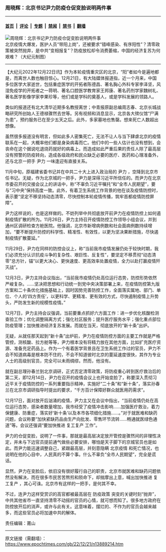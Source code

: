 ### 周晓辉：北京书记尹力防疫仓促变脸说明两件事

---

#### [首页](../../../..?n13889214) &nbsp;|&nbsp; [评论](../../../../../epoch-comment?n13889214) &nbsp;|&nbsp; [专题](../../../../../epoch-special?n13889214) &nbsp;|&nbsp; [禁闻](../../../../../epoch-news?n13889214) &nbsp;|&nbsp; [禁书](../../../../../books?n13889214) &nbsp;|&nbsp; [翻墙](https://github.com/gfw-breaker/nogfw/blob/master/README.md?n13889214)


<div><img alt="周晓辉：北京书记尹力防疫仓促变脸说明两件事" class="attachment-djy_600_400 size-djy_600_400 wp-post-image" src="https://i.epochtimes.com/assets/uploads/2022/12/id13886410-1216_1200x8001-600x400.jpg"/>
<div class="caption">
 北京疫情大爆发，医护人员“带阳上岗”，还被要求“错峰感染、有序阳性”？清零政策被突然抛弃，是中共“变相报复”？防疫放松却令消费萎缩，中国的经济复苏为何艰难？（大纪元制图）
</div></div><hr/><div class="post_content" id="artbody" itemprop="articleBody">
 <!-- article content begin -->
 <p>
  【大纪元2022年12月22日讯】作为本轮疫情重灾区的北京，“阳”者如今是遍地都是，而离世人数也触目惊心。12月21日，有大陆媒体报道指，近一个月来，中国多位医学大家逝世，包括重症医学的开拓者陈德昌、著名胸心外科专家李泽坚，风湿免疫学的开拓者之一蒋明、著名口腔医学教育家王邦康、著名药剂学家魏树礼、著名医学影像学家李果珍等，他们或是学科的奠基人，或是学科发展的领路人。
 </p>
 <p>
  类似的报道还有北大清华近期多名教授离世；中青报原副总编周志春、北京长城战略研究所创始人王德禄骤然去世等。另有视频和消息显示，北京各大殡仪馆“尸满为患”，预约服务已在至少五天之后。此外，多家墓地也售罄。想来死亡人数超出想像。
 </p>
 <p>
  虽然很多报道没有明言，但如此多人密集死亡，无法不让人与当下肆虐北京的疫情联系在一起，大概率他们都是身染病毒而亡。他们中的一些人估计也没有想到，会丧命在这个据说吃退烧药就好的病毒上。而造成如此严重后果的责任人除了最高层没有预警的防疫转向，造成各级政府和民众缺乏必要的医疗、医药和心理准备外，还与北京一把手
  <ok href="https://www.epochtimes.com/gb/tag/%E5%B0%B9%E5%8A%9B.html">
   尹力
  </ok>
  一味逢迎有直接关系。
 </p>
 <p>
  11月中旬，原福建省委书记并在中共二十大上进入政治局的
  <ok href="https://www.epochtimes.com/gb/tag/%E5%B0%B9%E5%8A%9B.html">
   尹力
  </ok>
  ，空降到北京市任书记。无疑，作为北京城的一把手，尹力是深得习近平所信任的。而尹力在北京市委召开的交接会议上的讲话中，称“不辜负习近平嘱托”和“全市人民期望”，要与“习中央”保持高度一致。此外，有着卫生系统工作背景的他在谈及疫情防控时，表示要“坚定不移坚持动态清零，尽快控制本轮疫情传播，筑牢首都疫情防控屏障”。
 </p>
 <p>
  尹力这样说的，也是这样做的。不妨列举中共彻底放开前尹力在疫情防控上如何遏制疫情扩散的所为。11月26日，尹力主持召开疫情防控工作领导小组会议，并到通州区调研检查方舱医院。他强调，北京市新增病例数和社会面病例数持续增加，“要不断提升防控的科学性、精准性、有效性，以更为坚决果断措施，尽快遏制疫情扩散蔓延。”
 </p>
 <p>
  11月29日，尹力在同样的防控会议上，称“当前我市疫情发展仍处于较快时期，我们必须充分认识抗疫斗争的复杂性、艰巨性、反复性”，要坚定不移贯彻“动态清零”总方针，锚“以更大决心、更快速度、更高效率处置疫情，全力以赴打赢疫情歼灭战”。
 </p>
 <p>
  12月3日，尹力主持会议指出，“当前我市疫情仍处高位运行态势，防控形势依然严峻复杂。……坚决把思想和行动统一到党中央决策部署上来，在疫情防控第九版方案和二十条优化措施基础上，因时因势完善防控工作，全面落实属地、部门、单位、个人的‘四方责任’，以更科学、更精准、更有效的方式，尽快遏制疫情上升势头，严防发生新的规模性疫情。”
 </p>
 <p>
  12月7日，尹力主持会议强调，当前要重点抓好六方面工作：进一步优化核酸检测查验工作；优化调整隔离方式；强化社区服务；提升医疗服务水平；强化重点部位防疫管理；加快推进经济复苏发展。而就在当天，彻底放开的“新十条”出炉。
 </p>
 <p>
  无疑，从就任那天起到“新十条”出炉前，尹力在疫情防控方面的主要工作就是严格管控，测核酸、拉方舱等等，尹力根本没有将精力放在其他方面，比如扩充医疗资源、准备充足药品上。作为一个有着医学背景且在卫生系统工作过的官员，尹力不会不知道病毒是根本防不住的，不会不知道彼时北京的蔓延速度很快，其作为专业人士的高级别官员，完全可以未雨绸缪。然而，他没有。
 </p>
 <p>
  就在副总理孙春兰到北京调研，正式否定清零政策，将防疫重心转到医疗救治后的第二天，即12月14日，尹力在召开的疫情会议上也开始变脸了，称要深入贯彻习近平关于疫情防控的一系列重要指示精神，实施好“二十条”和“新十条”，落实孙春兰在北京市调研指导时提出的要求，“千方百计保障好群众就医用药需求”。
 </p>
 <p>
  12月17日，面对放开后汹涌的疫情，尹力主又在会议中指出，“当前疫情仍处在高位运行态势，感染者数量增加，我市经受了疫情冲击影响……加强医疗救治，着力保健康、防重症，落实好‘新十条’以及本市各项细化措施……。”对于就医难和缺药问题，会议称要“加快紧缺药品由生产向批发、零售环节流转……畅通就医绿色通道”等。会议还强调“要加快推进
  <ok href="https://www.epochtimes.com/gb/tag/%E5%A4%8D%E5%B7%A5%E5%A4%8D%E4%BA%A7.html">
   复工复产
  </ok>
  工作”。
 </p>
 <p>
  尹力的仓促变脸，说明了一件事，那就是最高层决定放开管控是骤然间的非理性决定，并未与下边官员提前通气做些必要安排，哪怕是天子脚下的京城官员也是如此。而尹力能迅速调整自己，紧跟最高层，并刻意隐瞒
  <ok href="https://www.epochtimes.com/gb/tag/%E5%8C%97%E4%BA%AC%E7%96%AB%E6%83%85.html">
   北京疫情
  </ok>
  和死亡情况，也说明在他的心目中，人民真的不算个事。什么不辜负“全市人民期望”，完全是谎话。
 </p>
 <p>
  显然，尹力在变脸后，依旧没有很好履行自己的职责，北京市就医难和缺药问题依然没有解决，而在很多市民苦苦熬煎和陨命下，却揣摩出上意，喊出加快推进
  <ok href="https://www.epochtimes.com/gb/tag/%E5%A4%8D%E5%B7%A5%E5%A4%8D%E4%BA%A7.html">
   复工复产
  </ok>
  ，其心可诛。北京市有这样的一把手，是何其不幸。
 </p>
 <p>
  不过，连尹力这样受赏识的高官都被最高层在
  <ok href="https://www.epochtimes.com/gb/tag/%E9%98%B2%E7%96%AB%E6%94%BF%E7%AD%96.html">
   防疫政策
  </ok>
  突变的关键时刻“抛弃”，中共其他省市一直坚持清零不动摇的官员的心情，就可想而知了。很多地方政府在防控放开后的消声，或许与此有关。这意味着，摆烂的、不作为的官员会越来越多，而这些官员必将加速中共的解体。
 </p>
 <p>
  责任编辑：莆山
 </p>
 <!-- article content end -->
 <div id="below_article_ad">
 </div>
</div>


---

原文链接（需翻墙）：https://www.epochtimes.com/gb/22/12/21/n13889214.htm